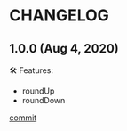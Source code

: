 # CHANGELOG

## 1.0.0 (Aug 4, 2020)

🛠 Features:

  - roundUp
  - roundDown

[commit](https://github.com/sk8Guerra/statistiken/commit/bb05aa85f6cfd4bd9a7594457be17218734d80a9)

